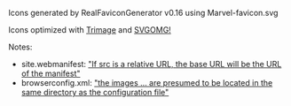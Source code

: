 Icons generated by RealFaviconGenerator v0.16 using Marvel-favicon.svg

Icons optimized with [Trimage](https://trimage.org/) and [SVGOMG!](https://github.com/jakearchibald/svgomg)

Notes:

- site.webmanifest: ["If src is a relative URL, the base URL will be the URL of the manifest"](https://developer.mozilla.org/en-US/docs/Web/Manifest/icons)
- browserconfig.xml: ["the images ... are presumed to be located in the same directory as the configuration file"](<https://docs.microsoft.com/en-us/previous-versions/windows/internet-explorer/ie-developer/platform-apis/dn320426(v=vs.85)#defining-notifications-with-browser-configuration-schema>)
